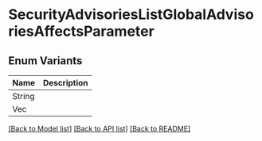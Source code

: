 # SecurityAdvisoriesListGlobalAdvisoriesAffectsParameter

## Enum Variants

| Name | Description |
|---- | -----|
| String |  |
| Vec<String> |  |

[[Back to Model list]](../README.md#documentation-for-models) [[Back to API list]](../README.md#documentation-for-api-endpoints) [[Back to README]](../README.md)


